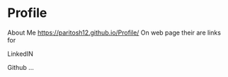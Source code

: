 # Profile
About Me
https://paritosh12.github.io/Profile/
On web page their are links for

LinkedIN

Github
...

